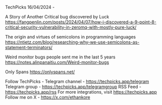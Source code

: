 TechPicks 16/04/2024 -

A Story of Another Critical bug discovered by Luck
https://fangpenlin.com/posts/2024/04/07/how-i-discovered-a-9-point-8-critical-security-vulnerability-in-zeromq-with-mostly-pure-luck/

The origin and virtues of semicolons in programming languages
https://ntietz.com/blog/researching-why-we-use-semicolons-as-statement-terminators/

Weird monitor bugs people sent me in the last 5 years
https://notes.alinpanaitiu.com/Weird-monitor-bugs

Only Spans
https://onlyspans.net/

Follow TechPicks -
Telegram channel - https://techpicks.app/telegram
Telegram group - https://techpicks.app/telegramgroup
RSS Feed - https://techpicks.app/rss
For more integrations, visit https://techpicks.app
Follow me on X - https://x.com/ethankore